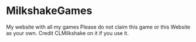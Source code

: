 # MilkshakeGames
My website with all my games
Please do not claim this game or this Website as your own. Credit CLMilkshake on it if you use it.
